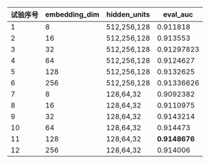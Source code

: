 | 试验序号  | embedding_dim |hidden_units| eval_auc
| ------- |  ------- | ------- |------- |
| 1 | 8  | 512,256,128 | 0.911818
| 2 | 16 | 512,256,128 | 0.913553
| 3 | 32 | 512,256,128 | 0.91297823
| 4 | 64 | 512,256,128 | 0.9124627
| 5 | 128 | 512,256,128 | 0.9132625
| 6 | 256 | 512,256,128 | 0.91336626
| 7 | 8  | 128,64,32 | 0.9092382
| 8 | 16 | 128,64,32 | 0.9110975
| 9 | 32 | 128,64,32 | 0.9143214
| 10 | 64 | 128,64,32 | 0.914473
| 11 | 128 | 128,64,32 | **0.9148676**
| 12 | 256 | 128,64,32 | 0.914006














